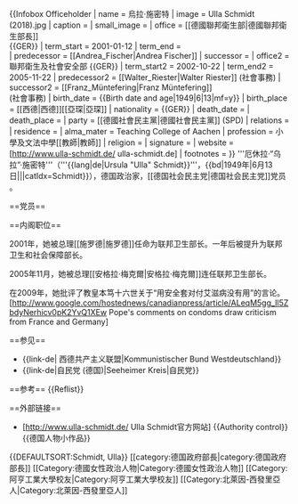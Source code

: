 {{Infobox  Officeholder
| name          = 烏拉·施密特
| image         = Ulla Schmidt (2018).jpg
| caption       = 
| small_image   = 
| office        = [[德國聯邦衛生部|德國聯邦衛生部長]]<br/>{{GER}}
| term_start    = 2001-01-12
| term_end      =  
| predecessor   = [[Andrea_Fischer|Andrea Fischer]]
| successor     = 
| office2        = 聯邦衛生及社會安全部 {{GER}}
| term_start2    = 2002-10-22
| term_end2      = 2005-11-22
| predecessor2   = [[Walter_Riester|Walter Riester]] (社會事務)
| successor2    = [[Franz_Müntefering|Franz Müntefering]] <br /> (社會事務)
| birth_date    = {{Birth date and age|1949|6|13|mf=y}}
| birth_place   = [[西德|西德]][[亞琛|亞琛]]
| nationality   = {{GER}}
| death_date    = 
| death_place   = 
| party         = [[德國社會民主黨|德國社會民主黨]] (SPD)
| relations     = 
| residence     = 
| alma_mater    = Teaching College of Aachen
| profession    = 小學及文法中學[[教師|教師]]
| religion      = 
| signature     = 
| website       = [http://www.ulla-schmidt.de/ ulla-schmidt.de]
| footnotes     = 
}}
'''厄休拉·“乌拉”·施密特'''（'''{{lang|de|Ursula "Ulla" Schmidt}}'''，{{bd|1949年|6月13日|||catIdx=Schmidt}}），德国政治家，[[德国社会民主党|德国社会民主党]]党员 。

==党员==

==内阁职位==

2001年，她被总理[[施罗德|施罗德]]任命为联邦卫生部长。一年后被提升为联邦卫生和社会保障部长。

2005年11月，她被总理[[安格拉·梅克爾|安格拉·梅克爾]]连任联邦卫生部长。

在2009年，她批评了教皇本笃十六世关于“用安全套对付艾滋病没有用”的言论。<ref>[http://www.google.com/hostednews/canadianpress/article/ALeqM5gg_Il5ZbdyNerhicv0pK2YvQ1XEw Pope's comments on condoms draw criticism from France and Germany]</ref>

==参见==
* {{link-de| 西德共产主义联盟|Kommunistischer Bund Westdeutschland}}
* {{link-de|自民党 (德国)|Seeheimer Kreis|自民党}}

==参考==
{{Reflist}}

==外部链接==
* [http://www.ulla-schmidt.de/ Ulla Schmidt官方网站]
{{Authority control}}
{{德国人物小作品}}

{{DEFAULTSORT:Schmidt, Ulla}}
[[category:德国政府部長|category:德国政府部長]]
[[Category:德國女性政治人物|Category:德國女性政治人物]]
[[Category:阿亨工業大學校友|Category:阿亨工業大學校友]]
[[Category:北萊因-西發里亞人|Category:北萊因-西發里亞人]]